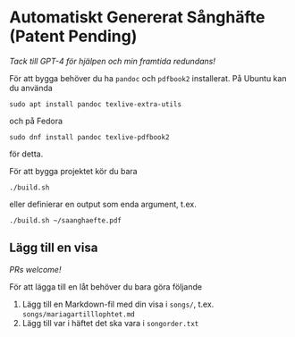 # Automatiskt Genererat Sånghäfte (Patent Pending)

_Tack till GPT-4 för hjälpen och min framtida redundans!_

För att bygga behöver du ha `pandoc` och `pdfbook2` installerat. På Ubuntu
kan du använda

```
sudo apt install pandoc texlive-extra-utils
```

och på Fedora

```
sudo dnf install pandoc texlive-pdfbook2
```

för detta.

För att bygga projektet kör du bara

```
./build.sh
```

eller definierar en output som enda argument, t.ex.

```
./build.sh ~/saanghaefte.pdf
```

## Lägg till en visa

_PRs welcome!_

För att lägga till en låt behöver du bara göra följande

1. Lägg till en Markdown-fil med din visa i `songs/`, t.ex.
   `songs/mariagartilllophtet.md`
2. Lägg till var i häftet det ska vara i `songorder.txt`